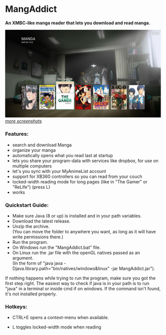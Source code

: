 # MangAddict
**An XMBC-like manga reader that lets you download and read manga.**

![alt tag](https://github.com/Deconimus/mangaddict/blob/master/screenshots/prev.jpg)
_[more screenshots](https://github.com/Deconimus/mangaddict/tree/master/screenshots)_

### Features:

- search and download Manga
- organize your manga
- automatically opens what you read last at startup
- lets you share your program-data with services like dropbox, for use on multiple computers
- let's you sync with your MyAnimeList account
- support for XB360 controllers so you can read from your couch
- locked-width reading mode for long pages (like in "The Gamer" or "ReLife") (press L)
- works 


### Quickstart Guide:

- Make sure Java (8 or up) is installed and in your path variables.
- Download the latest release.
- Unzip the archive.<br>(You can move the folder to anywhere you want, as long as it will have write permissions there.)
- Run the program.
 - On Windows run the "MangAddict.bat" file. 
 - On Linux run the .jar file with the openGL natives passed as an argument. <br>
  (In the form of "java java -Djava.library.path="bin/natives/windows&linux" -jar MangAddict.jar").

If nothing happens while trying to run the program, make sure you got the first step right. The easiest way to check if java is in your path is to run "java" in a terminal or inside cmd if on windows. If the command isn't found, it's not installed properly.

### Hotkeys:

- CTRL+E opens a context-menu when available.

- L toggles locked-width mode when reading

